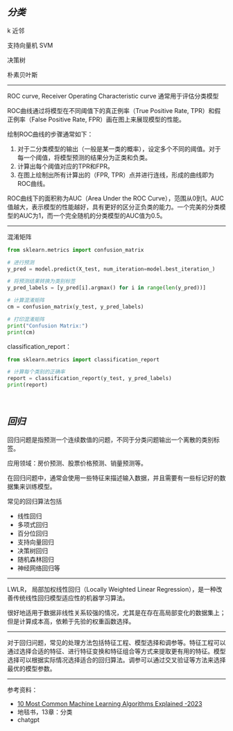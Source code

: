 
## _分类_

k 近邻

支持向量机 SVM

决策树

朴素贝叶斯

------------

ROC curve, Receiver Operating Characteristic curve 通常用于评估分类模型

ROC曲线通过将模型在不同阈值下的真正例率（True Positive Rate, TPR）和假正例率（False Positive Rate, FPR）画在图上来展现模型的性能。

绘制ROC曲线的步骤通常如下：

1. 对于二分类模型的输出（一般是某一类的概率），设定多个不同的阈值。对于每一个阈值，将模型预测的结果分为正类和负类。
2. 计算出每个阈值对应的TPR和FPR。
3. 在图上绘制出所有计算出的（FPR, TPR）点并进行连线，形成的曲线即为ROC曲线。

ROC曲线下的面积称为AUC（Area Under the ROC Curve），范围从0到1。AUC值越大，表示模型的性能越好，具有更好的区分正负类的能力。一个完美的分类模型的AUC为1，而一个完全随机的分类模型的AUC值为0.5。

-----------

混淆矩阵

```python
from sklearn.metrics import confusion_matrix

# 进行预测
y_pred = model.predict(X_test, num_iteration=model.best_iteration_)

# 将预测结果转换为类别标签
y_pred_labels = [y_pred[i].argmax() for i in range(len(y_pred))]

# 计算混淆矩阵
cm = confusion_matrix(y_test, y_pred_labels)

# 打印混淆矩阵
print("Confusion Matrix:")
print(cm)
```

classification_report：

```python
from sklearn.metrics import classification_report

# 计算每个类别的正确率
report = classification_report(y_test, y_pred_labels)
print(report)

```




</br>

## _回归_

回归问题是指预测一个连续数值的问题，不同于分类问题输出一个离散的类别标签。

应用领域：房价预测、股票价格预测、销量预测等。


在回归问题中，通常会使用一些特征来描述输入数据，并且需要有一些标记好的数据集来训练模型。

常见的回归算法包括
- 线性回归
- 多项式回归
- 百分位回归
- 支持向量回归
- 决策树回归
- 随机森林回归
- 神经网络回归等

----------

LWLR， 局部加权线性回归（Locally Weighted Linear Regression），是一种改善传统线性回归模型适应性的机器学习算法。

很好地适用于数据非线性关系较强的情况，尤其是在存在高局部变化的数据集上；但是计算成本高，依赖于先验的权重函数选择。

----------

对于回归问题，常见的处理方法包括特征工程、模型选择和调参等。特征工程可以通过选择合适的特征、进行特征变换和特征组合等方式来提取更有用的特征。模型选择可以根据实际情况选择适合的回归算法。调参可以通过交叉验证等方法来选择最优的模型参数。







----------------

参考资料：
- [10 Most Common Machine Learning Algorithms Explained -2023](https://medium.com/@riteshgupta.ai/10-most-common-machine-learning-algorithms-explained-2023-d7cfe41c2616)
- 地毯书，13章：分类
- chatgpt